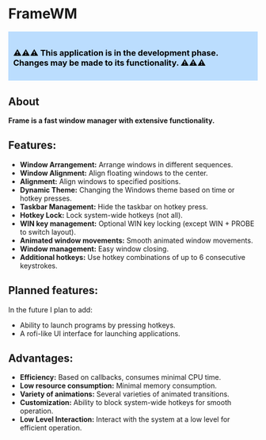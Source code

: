 # FrameWM


<div style="background-color: rgba(94,174,255,0.41); padding: 10px;">
<H3 style="color: black"> ⚠️⚠️⚠️ This application is in the development phase. Changes may be made to its functionality. ⚠️⚠️⚠️ </H3>
</div>

## About

**Frame is a fast window manager with extensive functionality.**

## Features:
- **Window Arrangement:** Arrange windows in different sequences.
- **Window Alignment:** Align floating windows to the center.
- **Alignment:** Align windows to specified positions.
- **Dynamic Theme:** Changing the Windows theme based on time or hotkey presses.
- **Taskbar Management:** Hide the taskbar on hotkey press.
- **Hotkey Lock:** Lock system-wide hotkeys (not all).
- **WIN key management:** Optional WIN key locking (except WIN + PROBE to switch layout).
- **Animated window movements:** Smooth animated window movements.
- **Window management:** Easy window closing.
- **Additional hotkeys:** Use hotkey combinations of up to 6 consecutive keystrokes.

## Planned features:
In the future I plan to add:
- Ability to launch programs by pressing hotkeys.
- A rofi-like UI interface for launching applications.

## Advantages:
- **Efficiency:** Based on callbacks, consumes minimal CPU time.
- **Low resource consumption:** Minimal memory consumption.
- **Variety of animations:** Several varieties of animated transitions.
- **Customization:** Ability to block system-wide hotkeys for smooth operation.
- **Low Level Interaction:** Interact with the system at a low level for efficient operation.